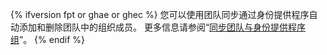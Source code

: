 {% ifversion fpt or ghae or ghec %}
您可以使用团队同步通过身份提供程序自动添加和删除团队中的组织成员。 更多信息请参阅“[同步团队与身份提供程序组](/organizations/organizing-members-into-teams/synchronizing-a-team-with-an-identity-provider-group)”。
{% endif %}
